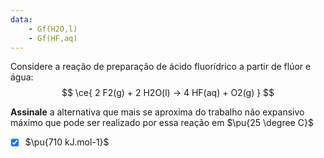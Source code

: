 ```yaml
---
data:
    - Gf(H2O,l)
    - Gf(HF,aq)
---
```


Considere a reação de preparação de ácido fluorídrico a partir de flúor e água:
$$
    \ce{ 2 F2(g) + 2 H2O(l) -> 4 HF(aq) + O2(g) }
$$

**Assinale** a alternativa que mais se aproxima do trabalho não expansivo máximo que pode ser realizado por essa reação em $\pu{25 \degree C}$

- [x] $\pu{710 kJ.mol-1}$
